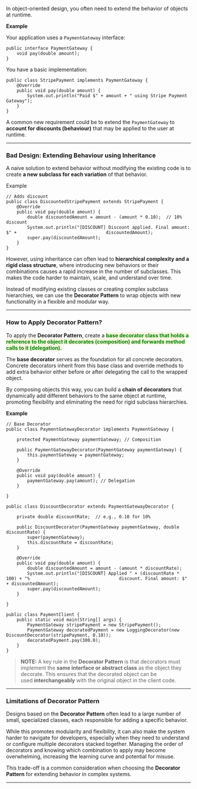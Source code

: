 
In object-oriented design, you often need to extend the behavior of objects at runtime. 

**Example**

Your application uses a `PaymentGateway` interface:

```
public interface PaymentGateway {
    void pay(double amount);
}
```

You have a basic implementation:

```
public class StripePayment implements PaymentGateway {
    @Override
    public void pay(double amount) {
        System.out.println("Paid $" + amount + " using Stripe Payment Gateway");
    }
}
```

A common new requirement could be to extend the `PaymentGateway` to **account for discounts (behaviour)** that may be applied to the user at runtime.

---
### Bad Design: Extending Behaviour using Inheritance

A naive solution to extend behavior without modifying the existing code is to create **a new subclass for each variation** of that behavior.

Example

```
// Adds discount
public class DiscountedStripePayment extends StripePayment {
    @Override
    public void pay(double amount) {
        double discountedAmount = amount - (amount * 0.10);  // 10% discount
        System.out.println("[DISCOUNT] Discount applied. Final amount: $" +                                  discountedAmount);
        super.pay(discountedAmount);
    }
}
```

However, using inheritance can often lead to **hierarchical complexity and a rigid class structure**, where introducing new behaviors or their combinations causes a rapid increase in the number of subclasses. This makes the code harder to maintain, scale, and understand over time.

Instead of modifying existing classes or creating complex subclass hierarchies, we can use the **Decorator Pattern** to wrap objects with new functionality in a flexible and modular way.

---
### How to Apply Decorator Pattern?

To apply the **Decorator Pattern**, create a <span style="color:green;font-weight:bold;background:beige;">base decorator class that holds a reference to the object it decorates (composition) and forwards method calls to it (delegation).</span>

The **base decorator** serves as the foundation for all concrete decorators. Concrete decorators inherit from this base class and override methods to add extra behavior either before or after delegating the call to the wrapped object. 

By composing objects this way, you can build a **chain of decorators** that dynamically add different behaviors to the same object at runtime, promoting flexibility and eliminating the need for rigid subclass hierarchies.

**Example**

```
// Base Decorator
public class PaymentGatewayDecorator implements PaymentGateway {

    protected PaymentGateway paymentGateway; // Composition

    public PaymentGatewayDecorator(PaymentGateway paymentGateway) {
        this.paymentGateway = paymentGateway;
    }

    @Override
    public void pay(double amount) {
        paymentGateway.pay(amount); // Delegation
    }
    
}
```

```
public class DiscountDecorator extends PaymentGatewayDecorator {
    
    private double discountRate;  // e.g., 0.10 for 10%

    public DiscountDecorator(PaymentGateway paymentGateway, double discountRate) {
        super(paymentGateway);
        this.discountRate = discountRate;
    }

    @Override
    public void pay(double amount) {
        double discountedAmount = amount - (amount * discountRate);
        System.out.println("[DISCOUNT] Applied " + (discountRate * 100) + "%                                  discount. Final amount: $" + discountedAmount);
        super.pay(discountedAmount);
    }
    
}
```

```
public class PaymentClient {
    public static void main(String[] args) {
        PaymentGateway stripePayment = new StripePayment();
        PaymentGateway decoratedPayment = new LoggingDecorator(new                                                      DiscountDecorator(stripePayment, 0.10));
        decoratedPayment.pay(300.0);     
    }  
}
```

> **NOTE:** A key rule in the **Decorator Pattern** is that decorators must implement the **same interface or abstract class** as the object they decorate. This ensures that the decorated object can be used **interchangeably** with the original object in the client code.

---
### Limitations of Decorator Pattern

Designs based on the **Decorator Pattern** often lead to a large number of small, specialized classes, each responsible for adding a specific behavior. 

While this promotes modularity and flexibility, it can also make the system harder to navigate for developers, especially when they need to understand or configure multiple decorators stacked together. Managing the order of decorators and knowing which combination to apply may become overwhelming, increasing the learning curve and potential for misuse. 

This trade-off is a common consideration when choosing the **Decorator Pattern** for extending behavior in complex systems.

---
